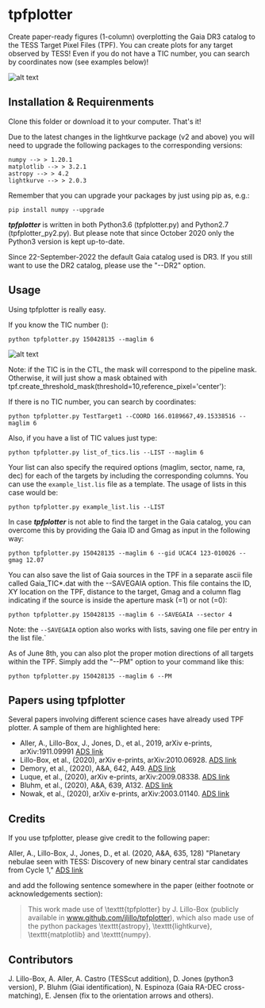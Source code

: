 # tpfplotter
 Create paper-ready figures (1-column) overplotting the Gaia DR3 catalog to the TESS Target Pixel Files (TPF). You can create plots for any target observed by TESS! Even if you do not have a TIC number, you can search by coordinates now (see examples below)!

![alt text](https://github.com/jlillo/tpfplotter/blob/master/logo_tpfplotter.png)


## Installation & Requirenments
 Clone this folder or download it to your computer. That's it!

 Due to the latest changes in the lightkurve package (v2 and above) you will
 need to upgrade the following packages to the corresponding versions:

```
numpy --> > 1.20.1
matplotlib --> > 3.2.1
astropy --> > 4.2
lightkurve --> > 2.0.3
```

Remember that you can upgrade your packages by just using pip as, e.g.:

```
pip install numpy --upgrade
```

***tpfplotter*** is written in both Python3.6 (tpfplotter.py) and Python2.7 (tpfplotter_py2.py). But please note that since October 2020 only the Python3 version is kept up-to-date.

Since 22-September-2022 the default Gaia catalog used is DR3. If you still want to use the DR2 catalog, please use the "--DR2" option.

## Usage
Using tpfplotter is really easy.

If you know the TIC number ():

```
python tpfplotter.py 150428135 --maglim 6
```

![alt text](https://github.com/jlillo/tpfplotter/blob/master/TPF_Gaia_TIC150428135.jpg)

Note: if the TIC is in the CTL, the mask will correspond to the pipeline mask. Otherwise, it will just show a mask obtained with tpf.create_threshold_mask(threshold=10,reference_pixel='center'):

If there is no TIC number, you can search by coordinates:

```
python tpfplotter.py TestTarget1 --COORD 166.0189667,49.15338516 --maglim 6
```

Also, if you have a list of TIC values just type:

```
python tpfplotter.py list_of_tics.lis --LIST --maglim 6
```

Your list can also specify the required options (maglim, sector, name, ra, dec) for each of the targets by including the corresponding columns. You can use the `example_list.lis` file as a template. The usage of lists in this case would be:

```
python tpfplotter.py example_list.lis --LIST
```


In case ***tpfplotter*** is not able to find the target in the Gaia catalog, you can overcome this by providing the Gaia ID and Gmag as input in the following way:

```
python tpfplotter.py 150428135 --maglim 6 --gid UCAC4 123-010026 --gmag 12.07
```

You can also save the list of Gaia sources in the TPF in a separate ascii file called Gaia_TIC*.dat with the --SAVEGAIA option. This file contains the ID, XY location on the TPF, distance to the target, Gmag and a column flag indicating if the source is inside the aperture mask (=1) or not (=0):

```
python tpfplotter.py 150428135 --maglim 6 --SAVEGAIA --sector 4
```

Note: the `--SAVEGAIA` option also works with lists, saving one file per entry in the list file.`

As of June 8th, you can also plot the proper motion directions of all targets within the TPF. Simply add the "--PM" option to your command like this:

```
python tpfplotter.py 150428135 --maglim 6 --PM
```

## Papers using tpfplotter
Several papers involving different science cases have already used TPF plotter. A sample of them are highlighted here:

- Aller, A., Lillo-Box, J., Jones, D., et al., 2019, arXiv e-prints, arXiv:1911.09991  [ADS link](https://ui.adsabs.harvard.edu/abs/2020A%26A...635A.128A/abstract)
- Lillo-Box, et al., (2020), arXiv e-prints, arXiv:2010.06928. [ADS link](https://ui.adsabs.harvard.edu/abs/2020arXiv201006928L)
- Demory, et al., (2020), A&A, 642, A49. [ADS link](https://ui.adsabs.harvard.edu/abs/2020A&A...642A..49D)
- Luque, et al., (2020), arXiv e-prints, arXiv:2009.08338. [ADS link](https://ui.adsabs.harvard.edu/abs/2020arXiv200908338L)
- Bluhm, et al., (2020), A&A, 639, A132. [ADS link](https://ui.adsabs.harvard.edu/abs/2020A&A...639A.132B)
- Nowak, et al., (2020), arXiv e-prints, arXiv:2003.01140. [ADS link](https://ui.adsabs.harvard.edu/abs/2020arXiv200301140N)




## Credits
If you use tpfplotter, please give credit to the following paper:

Aller, A., Lillo-Box, J., Jones, D., et al. (2020, A&A, 635, 128) "Planetary nebulae seen with TESS: Discovery of new binary central star candidates from Cycle 1,"  [ADS link](https://ui.adsabs.harvard.edu/abs/2020A%26A...635A.128A/abstract)

and add the following sentence somewhere in the paper (either footnote or acknowledgements section):
 > This work made use of \texttt{tpfplotter} by J. Lillo-Box (publicly available in www.github.com/jlillo/tpfplotter), which also made use of the python packages \texttt{astropy}, \texttt{lightkurve}, \texttt{matplotlib} and \texttt{numpy}.

## Contributors

J. Lillo-Box, A. Aller, A. Castro (TESScut addition), D. Jones (python3 version), P. Bluhm (Giai identification), N. Espinoza (Gaia RA-DEC cross-matching), E. Jensen (fix to the orientation arrows and others).
